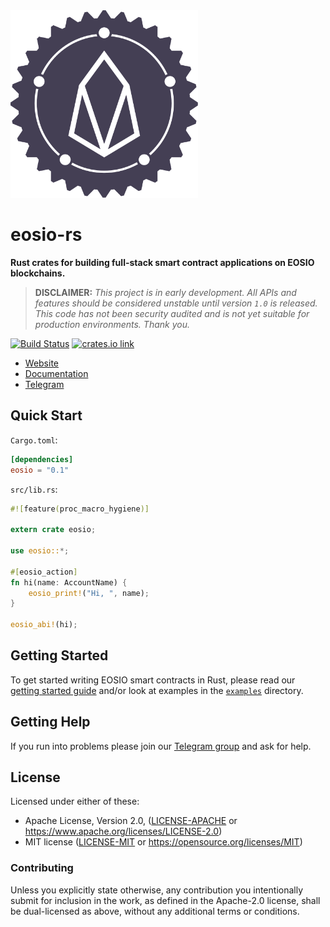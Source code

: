 <img src="logo.svg" alt="eosio-rs" width="300"/>

# eosio-rs

**Rust crates for building full-stack smart contract applications on EOSIO blockchains.**

> **DISCLAIMER:** _This project is in early development. All APIs and features should be considered unstable until version `1.0` is released. This code has not been security audited and is not yet suitable for production environments. Thank you._

[![Build Status](https://travis-ci.org/paritytech/parity-wasm.svg?branch=master)](https://travis-ci.org/paritytech/parity-wasm)
[![crates.io link](https://img.shields.io/crates/v/eosio.svg)](https://crates.io/crates/eosio)

- [Website][website]
- [Documentation][docs]
- [Telegram][telegram]

## Quick Start

`Cargo.toml`:

```toml
[dependencies]
eosio = "0.1"
```

`src/lib.rs`:

```rust
#![feature(proc_macro_hygiene)]

extern crate eosio;

use eosio::*;

#[eosio_action]
fn hi(name: AccountName) {
    eosio_print!("Hi, ", name);
}

eosio_abi!(hi);
```

## Getting Started

To get started writing EOSIO smart contracts in Rust, please read our [getting started guide][guide] and/or look at examples in the [`examples`](examples) directory.

## Getting Help

If you run into problems please join our [Telegram group][telegram] and ask for help.

## License

Licensed under either of these:

- Apache License, Version 2.0, ([LICENSE-APACHE](LICENSE-APACHE) or
  https://www.apache.org/licenses/LICENSE-2.0)
- MIT license ([LICENSE-MIT](LICENSE-MIT) or
  https://opensource.org/licenses/MIT)

### Contributing

Unless you explicitly state otherwise, any contribution you intentionally submit
for inclusion in the work, as defined in the Apache-2.0 license, shall be
dual-licensed as above, without any additional terms or conditions.

[guide]: https://sagan-software.github.io/rust-eos/
[telegram]: https://t.me/SaganSoftware
[website]: https://sagan-software.github.io/rust-eos/
[docs]: https://sagan-software.github.io/rust-eos/docs/
